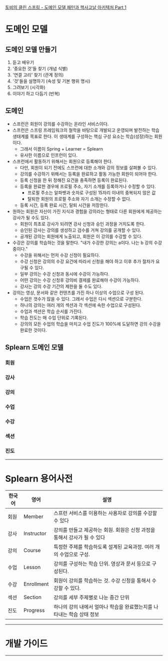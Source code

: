 [토비의 클린 스프링 - 도메인 모델 패턴과 헥사고날 아키텍처 Part 1](https://www.inflearn.com/course/%ED%86%A0%EB%B9%84-%ED%81%B4%EB%A6%B0%EC%8A%A4%ED%94%84%EB%A7%81-%EB%8F%84%EB%A9%94%EC%9D%B8%EB%AA%A8%EB%8D%B8%ED%8C%A8%ED%84%B4-%ED%97%A5%EC%82%AC%EA%B3%A0%EB%82%A0-part1)

# 도메인 모델

## 도메인 모델 만들기

1. 듣고 배우기
2. '중요한 것'들 찾기 (개념 식별)
3. '연결 고리' 찾기 (관계 정의)
4. '것'들을 설명하기 (속성 및 기본 행위 명시)
5. 그려보기 (시각화)
6. 이야기 하고 다듬기 (반복)

## 도메인

* 스프런은 회원이 강의를 수강하는 온라인 서비스이다.
* 스프런은 스프링 프레임워크의 철학을 바탕으로 개발되고 운영되며 발전하는 학습 생태계를 목표로 한다.
  이 생태계를 구성하는 핵심 구성 요소는 학습(성장)하는 회원이다.
    * 그래서 이름이 Spring + Learner = Splearn
    * 유사한 이름으로 인프런이 있다.
* 스프런에서 활동하기 위해서는 회원으로 등록해야 한다.
    * 다만, 회원이 되기 전에도 스프런에 대한 소개와 강의 정보를 살펴볼 수 있다.
    * 강의를 수강하기 위해서는 등록을 완료하고 활동 가능한 회원이 되어야 한다.
    * 등록 신청을 한 뒤 정해진 요건을 충족하면 등록이 완료된다.
    * 등록을 완료한 경우에 프로필 주소, 자기 소개를 등록하거나 수정할 수 있다.
        * 프로필 주소는 알파벳과 숫자로 구성된 15자리 이내의 중복되지 않은 값
        * 탈퇴한 회원의 프로필 주소와 자기 소개는 수정할 수 없다.
    * 등록 시간, 등록 완료 시간, 탈퇴 시간을 저장한다.
* 원하는 회원은 자신이 가진 지식과 경험을 강의라는 형태로 다른 회원에게 제공하는 강사가 될 수도 있다.
    * 회원이 최초로 강사가 되려면 강사 신청과 승인 과정을 거치도록 한다.
    * 승인된 강사는 강의를 생성하고 검수를 거쳐 강의를 공개할 수 있다.
    * 공개된 강의는 회원에게 노출되고, 회원은 이 강의를 수강할 수 있다.
* 수강은 강의를 학습하는 것을 말한다. "내가 수강한 강의는 a이다. 나는 b 강의 수강중이다."
    * 수강을 위해서는 먼저 수강 신청이 필요하다.
    * 수강 신청은 강의의 수강 요건에 따라서 신청을 해야 하고 이후 추가 절차가 요구될 수 있다.
    * 일부 강의는 수강 신청과 동시에 수강이 가능하다.
    * 어떤 강의는 수강 신청후 강의비 결제를 완료해야 수강이 가능하다.
    * 강사는 강의 수강 기간의 제한을 둘 수도 있다.
* 강의는 영상, 문서와 같은 컨텐츠를 가진 하나 이상의 수업으로 구성 된다.
    * 수업은 갯수가 많을 수 있다. 그래서 수업은 다시 섹션으로 구분한다.
    * 하나의 강의는 여러 개의 섹션과 각 섹션에 속한 수업으로 구성된다.
    * 수업과 섹션은 학습 순서를 가진다.
    * 학습 진도는 매 수업 단위로 기록된다.
    * 강의의 모든 수업의 학습을 마치고 수업 진도가 100%에 도달하면 강의 수강을 완료한 것이다.

## Splearn 도메인 모델

### 회원

### 강사

### 강의

### 수업

### 수강

### 섹션

### 진도

---

# Splearn 용어사전
| **한국어** | **영어**     | **설명**                                     |
|---------|------------|--------------------------------------------|
| 회원      | Member     | 스프런 서비스를 이용하는 사용자로 강의를 수강할 수 있다            |
| 강사      | Instructor | 강의를 만들고 제공하는 회원. 회원은 신청 과정을 통해서 강사가 될 수 있다 |
| 강의      | Course     | 특정한 주제를 학습하도록 설계된 교육과정. 여러 개의 수업으로 구성.     |
| 수업      | Lesson     | 강의를 구성하는 학습 단위. 영상과 문서 등으로 구성된다.           |
| 수강      | Enrollment | 회원이 강의를 학습하는 것. 수강 신청을 통해서 수강할 수 있다.       |
| 섹션      | Section    | 강의를 세부 주제별로 나눈 중간 단위                       |
| 진도      | Progress   | 하나의 강의 내에서 얼마나 학습을 완료했는지를 나타내는 학습 상태 정보    |

---

# 개발 가이드

---
